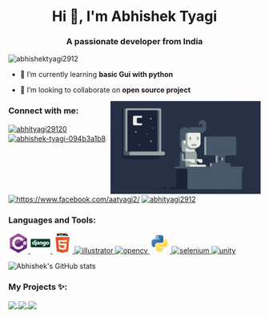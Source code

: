 <h1 align="center">Hi 👋, I'm Abhishek Tyagi</h1>
<h3 align="center">A passionate developer from India</h3>

<p align="left"> <img src="https://komarev.com/ghpvc/?username=abhishektyagi2912&label=Profile%20views&color=0e75b6&style=flat" alt="abhishektyagi2912" /> </p>

- 🌱 I’m currently learning **basic Gui with python**

- 👯 I’m looking to collaborate on **open source project**

<img alt="Night Coding" src="https://raw.githubusercontent.com/AVS1508/AVS1508/master/assets/Night-Coding.gif" align="right"/>

<h3 align="left">Connect with me:</h3>
<p align="left">
<a href="https://twitter.com/abhityagi29120" target="blank"><img align="center" src="https://cdn.jsdelivr.net/npm/simple-icons@3.0.1/icons/twitter.svg" alt="abhityagi29120" height="30" width="40" /></a>
<a href="https://linkedin.com/in/abhishek-tyagi-094b3a1b8" target="blank"><img align="center" src="https://cdn.jsdelivr.net/npm/simple-icons@3.0.1/icons/linkedin.svg" alt="abhishek-tyagi-094b3a1b8" height="30" width="40" /></a>
<a href="https://fb.com/https://www.facebook.com/aatyagi2/" target="blank"><img align="center" src="https://cdn.jsdelivr.net/npm/simple-icons@3.0.1/icons/facebook.svg" alt="https://www.facebook.com/aatyagi2/" height="30" width="40" /></a>
<a href="https://instagram.com/abhityagi2912" target="blank"><img align="center" src="https://cdn.jsdelivr.net/npm/simple-icons@3.0.1/icons/instagram.svg" alt="abhityagi2912" height="30" width="40" /></a>

</p>

<h3 align="left">Languages and Tools:</h3>
<p align="left"> <a href="https://www.w3schools.com/cs/" target="_blank"> <img src="https://raw.githubusercontent.com/devicons/devicon/master/icons/csharp/csharp-original.svg" alt="csharp" width="40" height="40"/> </a> <a href="https://www.djangoproject.com/" target="_blank"> <img src="https://raw.githubusercontent.com/devicons/devicon/master/icons/django/django-original.svg" alt="django" width="40" height="40"/> </a> <a href="https://www.w3.org/html/" target="_blank"> <img src="https://raw.githubusercontent.com/devicons/devicon/master/icons/html5/html5-original-wordmark.svg" alt="html5" width="40" height="40"/> </a> <a href="https://www.adobe.com/in/products/illustrator.html" target="_blank"> <img src="https://www.vectorlogo.zone/logos/adobe_illustrator/adobe_illustrator-icon.svg" alt="illustrator" width="40" height="40"/> </a> <a href="https://opencv.org/" target="_blank"> <img src="https://www.vectorlogo.zone/logos/opencv/opencv-icon.svg" alt="opencv" width="40" height="40"/> </a> <a href="https://www.python.org" target="_blank"> <img src="https://raw.githubusercontent.com/devicons/devicon/master/icons/python/python-original.svg" alt="python" width="40" height="40"/> </a> <a href="https://www.selenium.dev" target="_blank"> <img src="https://raw.githubusercontent.com/detain/svg-logos/780f25886640cef088af994181646db2f6b1a3f8/svg/selenium-logo.svg" alt="selenium" width="40" height="40"/> </a> <a href="https://unity.com/" target="_blank"> <img src="https://www.vectorlogo.zone/logos/unity3d/unity3d-icon.svg" alt="unity" width="40" height="40"/> </a> </p>


![Abhishek's GitHub stats](https://github-readme-stats.vercel.app/api?username=abhishektyagi2912&show_icons=true&theme=graywhite)



### My Projects ✨:
  
<a href="https://github.com/abhishektyagi2912/Basic-Game">
  <img align="center" src="https://github-readme-stats.vercel.app/api/pin/?username=abhishektyagi2912&repo=Basic-Game&theme=graywhite" />
</a>

<a href="https://github.com/abhishektyagi2912/webcam_scroll_socialmedia_automatic">
 <img align="center" src="https://github-readme-stats.vercel.app/api/pin/?username=abhishektyagi2912&repo=webcam_scroll_socialmedia_automatic&theme=graywhite" />
</a>

<a href="https://github.com/abhishektyagi2912/Emotion-detector">
 <img align="center" src="https://github-readme-stats.vercel.app/api/pin/?username=abhishektyagi2912&repo=Emotion-detector&theme=graywhite" />
</a>










